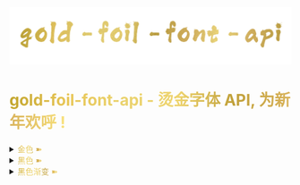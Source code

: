 <img src="./image/gold-foil-font-api.png" width="800" />

# <span style="background: linear-gradient(to right, #c2a52e, #e8c657, #ead26d, #eed46f, #c0a03a, #d9b35b, #f8e17c); -webkit-background-clip: text; color: transparent;">gold-foil-font-api - 烫金字体 API, 为新年欢呼 !</span>

[//]: # (金色展示)
<details>
<summary>
<span style="background: linear-gradient(to right, #c2a52e, #e8c657, #ead26d, #eed46f, #c0a03a, #d9b35b, #f8e17c); -webkit-background-clip: text; color: transparent;">金色 ➽</span>
</summary>
<img src="./image/happy new year silver.png" width="800" />
</details>

[//]: # (黑色展示)
<details>
<summary>
<span style="background: linear-gradient(to right, #c2a52e, #e8c657, #ead26d, #eed46f, #c0a03a, #d9b35b, #f8e17c); -webkit-background-clip: text; color: transparent;">黑色 ➽</span>
</summary>
<img src="./image/happy new year black.png" width="800" />
</details>


[//]: # (黑色渐变展示)
<details>
<summary>
<span style="background: linear-gradient(to right, #c2a52e, #e8c657, #ead26d, #eed46f, #c0a03a, #d9b35b, #f8e17c); -webkit-background-clip: text; color: transparent;">黑色渐变 ➽</span>
</summary>
<img src="./image/happy new year blackGradient.png" width="800" />
</details>
